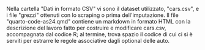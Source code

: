 Nella cartella "Dati in formato CSV" vi sono il dataset utilizzato, "cars.csv", e i file "grezzi" ottenuti con lo scraping o prima dell'imputazione. Il file "quarto-code-as24.qmd" contiene un markdown in formato HTML con la descrizione del lavoro fatto per costruire e modificare cars.csv, accompagnata dal codice R; al termine, trova spazio il codice di cui ci si è serviti per estrarre le regole associative dagli optional delle auto.
